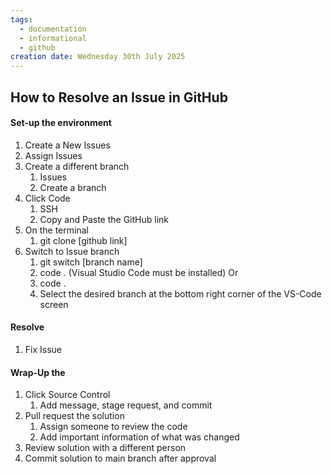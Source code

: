 ```yaml
---
tags:
  - documentation
  - informational
  - github
creation date: Wednesday 30th July 2025
---
```

##  How to Resolve an Issue in GitHub

#### Set-up the environment
1. Create a New Issues
2. Assign Issues
3. Create a different branch
	1. Issues
	2. Create a branch
4. Click Code
	1. SSH
	2. Copy and Paste the GitHub link
5. On the terminal
	1. git clone [github link]
6. Switch to Issue branch
	1. git switch [branch name]
	2. code . (Visual Studio Code must be installed)
	    Or
	3. code .
	4. Select the desired branch at the bottom right corner of the VS-Code screen
#### Resolve 
1. Fix Issue
#### Wrap-Up the 
1. Click Source Control
	1. Add message, stage request, and commit
2. Pull request the solution
	1. Assign someone to review the code
	2. Add important information of what was changed
3. Review solution with a different person
4. Commit solution to main branch after approval
